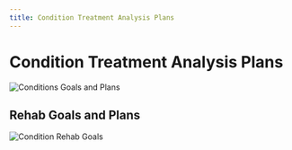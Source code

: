 ```yaml
---
title: Condition Treatment Analysis Plans
---
```


# Condition Treatment Analysis Plans

![Conditions Goals and Plans](https://drive.google.com/uc?id=1qQf0mcqOK8643r_8qRgg3N2UW2X_MtwU)

## Rehab Goals and Plans

![Condition Rehab Goals](https://drive.google.com/uc?id=1qQzze0skgeeL8i5bP1_6peuYHZNhjVtU)
